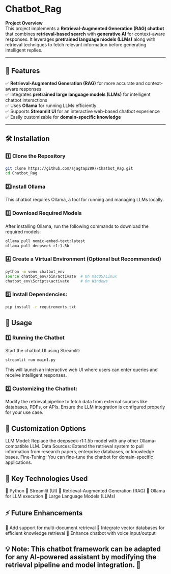 # Chatbot_Rag

 **Project Overview**  
This project implements a **Retrieval-Augmented Generation (RAG) chatbot** that combines **retrieval-based search** with **generative AI** for context-aware responses. It leverages **pretrained language models (LLMs)** along with retrieval techniques to fetch relevant information before generating intelligent replies.  

---

## 🚀 **Features**  
✅ **Retrieval-Augmented Generation (RAG)** for more accurate and context-aware responses  
✅ Integrates **pretrained large language models (LLMs)** for intelligent chatbot interactions  
✅ Uses **Ollama** for running LLMs efficiently  
✅ Supports **Streamlit UI** for an interactive web-based chatbot experience  
✅ Easily customizable for **domain-specific knowledge**  

---

## 🛠 **Installation**  

### **1️⃣ Clone the Repository**  
```bash
git clone https://github.com/ajagtap2897/Chatbot_Rag.git
cd Chatbot_Rag
```

### 2️⃣Install Ollama
This chatbot requires Ollama, a tool for running and managing LLMs locally.

### 3️⃣ Download Required Models
After installing Ollama, run the following commands to download the required models:

```bash
ollama pull nomic-embed-text:latest
ollama pull deepseek-r1:1.5b
```

### 4️⃣ Create a Virtual Environment (Optional but Recommended)
```bash
python -m venv chatbot_env
source chatbot_env/bin/activate  # On macOS/Linux
chatbot_env\Scripts\activate     # On Windows
```

### 5️⃣ Install Dependencies:

```bash
pip install -r requirements.txt
```

## 🎯 Usage

### 1️⃣ Running the Chatbot
Start the chatbot UI using Streamlit:

```bash
streamlit run main1.py
```
This will launch an interactive web UI where users can enter queries and receive intelligent responses.

### 2️⃣ Customizing the Chatbot:

Modify the retrieval pipeline to fetch data from external sources like databases, PDFs, or APIs.
Ensure the LLM integration is configured properly for your use case.


## 🔧 Customization Options

LLM Model: Replace the deepseek-r1:1.5b model with any other Ollama-compatible LLM.
Data Sources: Extend the retrieval system to pull information from research papers, enterprise databases, or knowledge bases.
Fine-Tuning: You can fine-tune the chatbot for domain-specific applications.

## 📌 Key Technologies Used
🔹 Python
🔹 Streamlit (UI)
🔹 Retrieval-Augmented Generation (RAG)
🔹 Ollama for LLM execution
🔹 Large Language Models (LLMs)

## ⚡ Future Enhancements
🚀 Add support for multi-document retrieval
🚀 Integrate vector databases for efficient knowledge retrieval
🚀 Enhance chatbot with voice input/output

## 💡 Note: This chatbot framework can be adapted for any AI-powered assistant by modifying the retrieval pipeline and model integration. 🎯
